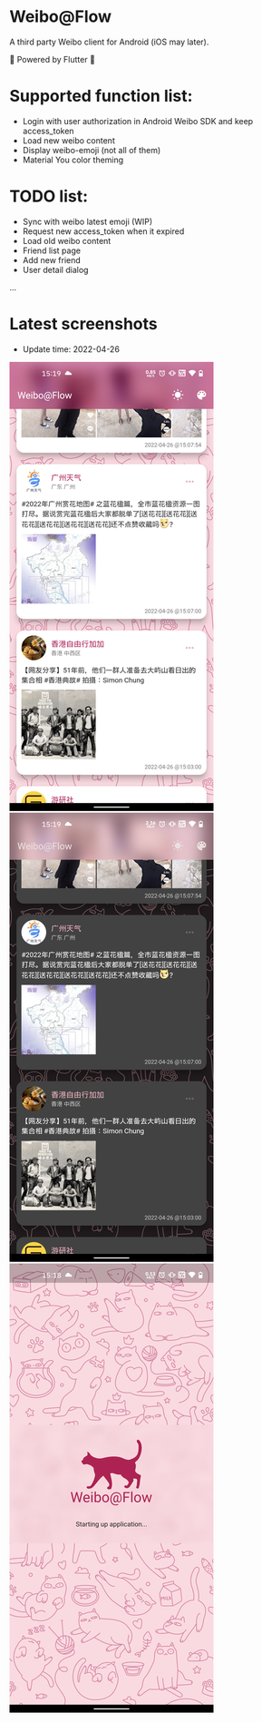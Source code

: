 # Weibo@Flow
A third party Weibo client for Android (iOS may later). 

💪 Powered by Flutter 💪

# Supported function list:
- Login with user authorization in Android Weibo SDK and keep access_token
- Load new weibo content
- Display weibo-emoji (not all of them)
- Material You color theming

# TODO list:
- Sync with weibo latest emoji (WIP)
- Request new access_token when it expired
- Load old weibo content
- Friend list page
- Add new friend
- User detail dialog

...
# Latest screenshots
- Update time: 2022-04-26

![](https://raw.githubusercontent.com/ocwvar/WeiboFlow/main/screenshots/1_20220426-151906_weibo_flow.png)
![](https://raw.githubusercontent.com/ocwvar/WeiboFlow/main/screenshots/2_20220426-151916_weibo_flow.png)
![](https://raw.githubusercontent.com/ocwvar/WeiboFlow/main/screenshots/3_20220426-151829_weibo_flow.png)
